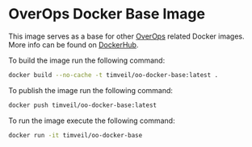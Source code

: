 # OverOps Docker Base Image

This image serves as a base for other [OverOps](http://www.overops.com) related Docker images.  More info can be found on [DockerHub](https://hub.docker.com/r/timveil/oo-docker-base/).


To build the image run the following command:
```bash
docker build --no-cache -t timveil/oo-docker-base:latest .
```

To publish the image run the following command:
```bash
docker push timveil/oo-docker-base:latest
```

To run the image execute the following command: 
```bash
docker run -it timveil/oo-docker-base
```